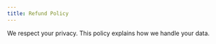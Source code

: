 ```yaml
---
title: Refund Policy
---
```


We respect your privacy. This policy explains how we handle your data.